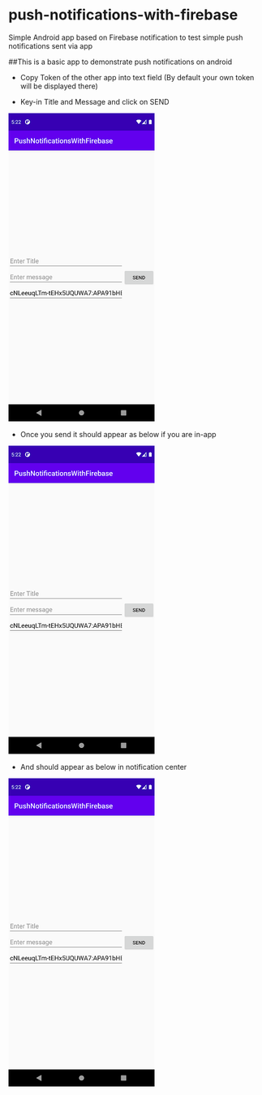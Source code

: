 # push-notifications-with-firebase
Simple Android app based on Firebase notification to test simple push notifications sent via app

##This is a basic app to demonstrate push notifications on android

* Copy Token of the other app into text field (By default your own token will be displayed there)

* Key-in Title and Message and click on SEND

![Enter Token](/README_resources/app_1.png "Enter Token")

* Once you send it should appear as below if you are in-app

![Enter Token](/README_resources/app_1.png "Enter Token")

* And should appear as below in notification center

![Enter Token](/README_resources/app_1.png "Enter Token")

